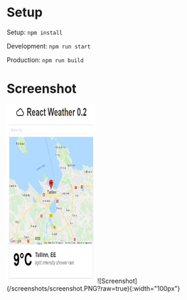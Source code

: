 # Setup
Setup: ```npm install```

Development: ```npm run start```

Production: ```npm run build```

# Screenshot
<img src="/screenshots/screenshot.PNG?raw=true" width="200" height="400" />
![Screenshot](/screenshots/screenshot.PNG?raw=true){:width="100px"}